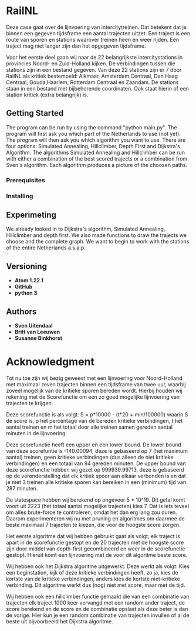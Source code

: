 # RailNL
Deze case gaat over de lijnvoering van intercitytreinen. Dat betekent dat je binnen een gegeven tijdsframe een aantal trajecten
uitzet. Een traject is een route van sporen en stations waarover treinen heen en weer rijden. Een traject mag niet langer zijn
dan het opgegeven tijdsframe.

Voor het eerste deel gaan wij naar de 22 belangrijkste intercitystations in provincies Noord- en Zuid-Holland kijken.
De verbindingen tussen die stations zijn in een bestand gegeven. Van deze 22 stations zijn er 7 door RailNL als kritiek bestempeld:
Alkmaar, Amsterdam Centraal, Den Haag Centraal, Gouda,Haarlem, Rotterdam Centraal en Zaandam. De stations staan in een bestand met
bijbehorende coordinaten. Ook staat hierin of een station kritiek (extra belangrijk) is.

## Getting Started
The program can be run by using the command "python main.py".  The program will first ask you which part of the Netherlands to use (not yet).
The program will then ask you which algorithm you want to use. There are four options: Simulated Annealing, Hillclimber, Depth
First and Dijkstra's Algorithm. The algorithms Simulated Annealing and Hillclimber can be run with either a combination of the best
scored trajects or a combination from Sven's algorithm. Each algorithm produces a picture of the choosen paths.

### Prerequisites

### Installing

## Experimeting
We already looked in to Dijkstra's algorithm, Simulated Annealing, Hillclimber and depth first. We also made functions to draw
the trajects we choose and the complete graph. We want to begin to work with the stations of the entire Netherlands a.s.a.p.

## Versioning
* **Atom 1.22.1**
* **GitHub**
* **python 3**

## Authors
* **Sven Uitendaal**
* **Britt van Leeuwen**
* **Susanne Binkhorst**

# Acknowledgment

Tot nu toe zijn wij bezig geweest met een lijnvoering voor Noord-Holland met maximaal zeven trajecten binnen een tijdsframe van
twee uur, waarbij zoveel mogelijk van de kritieke sporen bereden wordt. Hierbij houden wij rekening met de Scorefunctie om een zo
goed mogelijke lijnvoering van trajecten te krijgen.

Deze scorefunctie is als volgt:
S = p\*10000 - (t\*20 + min/100000)
waarin S de score is, p het percentage van de bereden kritieke verbindingen, t het aantal treinen en m het totaal door alle treinen
samen gereden aantal minuten in de lijnvoering.

Deze scorefunctie heeft een upper en een lower bound. De lower bound van deze scorefuntie is -140.00094, deze is gebaseerd op 7 (het maximum aantal)
treinen, geen kritieke verbindingen (dus alleen de niet kritieke verbindingen) en een totaal van 94 gereden minuten. De upper bound van deze scorefunctie hebben wij
gezet op 999939.99713, deze is gebaseerd op de veronderstelling dat elk kritiek spoor aan elkaar verbonden is en dat je met 3 treinen
alle kritieke sporen kan bereiken in een (minimum) tijd van 287 minuten.

De statespace hebben wij berekend op ongeveer 5 \* 10\^19. Dit getal komt voort uit 2223 (het totaal aantal mogelijke trajecten)
kies 7. Dat is iets teveel om alles brute-force te controleren, omdat het dan erg lang zou duren. Daarom experimenteren wij nu met
pruning en algoritmes om daarmee de beste maximaal 7 trajecten te kiezen, die voor de hoogste score zorgen.

Het eerste algoritme dat wij hebben gebruikt gaat als volgt; elk traject is apart in de scorefunctie gestopt en de 20 trajecten met
de hoogste score zijn door middel van depth-first gecombineerd en weer in de scorefunctie gestopt. Hieruit komt een lijnvoering met
de voor dit algoritme beste score.

Wij hebben ook het Dijkstra algoritme uitgewerkt. Deze werkt als volgt: Kies een beginstation, kijk of deze kritieke verbindingen heeft, zo ja, kies de kortste van de
kritieke verbindingen, anders kies de kortste niet-kritieke verbinding. Dit algoritme werkt dus (nog) niet met score, maar met de tijd.

Wij hebben ook een hillclimber functie gemaakt die van een combinatie van trajecten elk traject 1000 keer vervangd met een random ander traject, de score berekend
en de score en de combinatie opslaat als deze beter is dan de vorige. Hier kun je een random combinatie van trajecten invullen of al de beste uit bijvoorbeeld het
Dijkstra algoritme.
